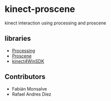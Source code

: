 # kinect-proscene
kinect interaction using processing and proscene

## libraries
* [Processing](https://processing.org/) 
* [Proscene](https://github.com/remixlab/proscene)
* [kinect4WinSDK](https://github.com/chungbwc/Kinect4WinSDK)

## Contributors
* Fabián Monsalve
* Rafael Andres Díez
